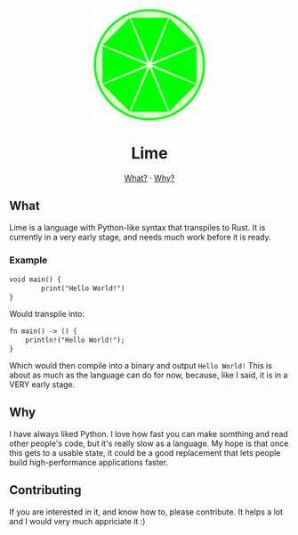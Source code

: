 <div align=center>
  <img src=icons/lime.svg alt="Lime logo" height=200>
  <h1>Lime</h1>
  <a href=https://github.com/Zybyte85/Lime/#what>What?</a>
  ·
  <a href=https://github.com/Zybyte85/Lime/#why>Why?</a>
</div>

## What
Lime is a language with Python-like syntax that transpiles to Rust. It is currently in a very early stage, and needs much work before it is ready.

### Example
```
void main() {
        print("Hello World!")
}
```
Would transpile into:
```
fn main() -> () {
    println!("Hello World!");
}
```
Which would then compile into a binary and output
`Hello World!`
This is about as much as the language can do for now, because, like I said, it is in a VERY early stage.

## Why
I have always liked Python. I love how fast you can make somthing and read other people's code, but it's really slow as a language. My hope is that once this gets to a usable state, it could be a good replacement that lets people build high-performance applications faster.

## Contributing
If you are interested in it, and know how to, please contribute. It helps a lot and I would very much appriciate it :)
